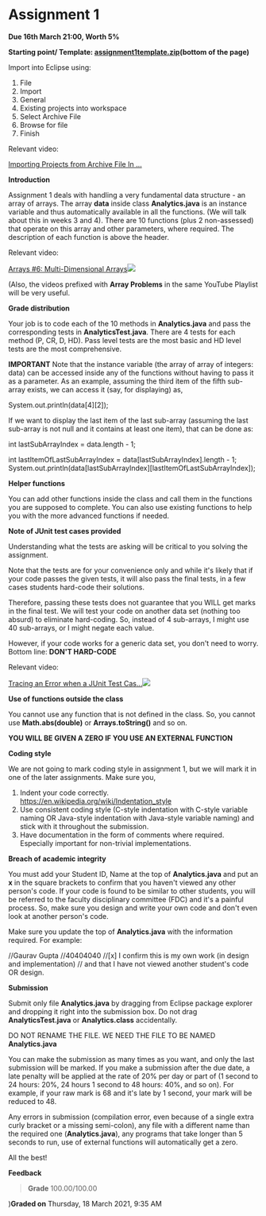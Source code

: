 # Assignment 1

**Due 16th March 21:00, Worth 5%**

**Starting point/ Template: <ins>assignment1template.zip</ins>(bottom of the page)**

Import into Eclipse using:

1. File
2. Import
3. General
4. Existing projects into workspace
5. Select Archive File
6. Browse for file
7. Finish

Relevant video:

[Importing Projects from Archive File In …](https://www.youtube.com/watch?list=PL25sMKw559Gg9xlmLVLkmpS5XZJ-pvCd-&v=enbPj-RvXdE)

**Introduction**

Assignment 1 deals with handling a very fundamental data structure - an array of arrays. The array **data** inside class **Analytics.java** is an instance variable and thus automatically available in all the functions. (We will talk about this in weeks 3 and 4). There are 10 functions (plus 2 non-assessed) that operate on this array and other parameters, where required. The description of each function is above the header.

Relevant video:

[Arrays #6: Multi-Dimensional Arrays](https://www.youtube.com/watch?list=PL25sMKw559Gg9xlmLVLkmpS5XZJ-pvCd-&v=TgGm7lScfeA)![](Aspose.Words.d6cbeacc-fee8-49f7-a51e-c2cb16acdf1d.002.png)

(Also, the videos prefixed with **Array Problems** in the same YouTube Playlist will be very useful.

**Grade distribution**

Your job is to code each of the 10 methods in **Analytics.java** and pass the corresponding tests in **AnalyticsTest.java**. There are 4 tests for each method (P, CR, D, HD). Pass level tests are the most basic and HD level tests are the most comprehensive.

**IMPORTANT** Note that the instance variable (the array of array of integers: data) can be accessed inside any of the functions without having to pass it as a parameter. As an example, assuming the third item of the fifth sub-array exists, we can access it (say, for displaying) as,

System.out.println(data[4][2]);

If we want to display the last item of the last sub-array (assuming the last sub-array is not null and it contains at least one item), that can be done as:

int lastSubArrayIndex = data.length - 1;

int lastItemOfLastSubArrayIndex = data[lastSubArrayIndex].length - 1; System.out.println(data[lastSubArrayIndex][lastItemOfLastSubArrayIndex]);

**Helper functions**

You can add other functions inside the class and call them in the functions you are supposed to complete. You can also use existing functions to help you with the more advanced functions if needed.

**Note of JUnit test cases provided**

Understanding what the tests are asking will be critical to you solving the assignment.

Note that the tests are for your convenience only and while it's likely that if your code passes the given tests, it will also pass the final tests, in a few cases students hard-code their solutions.

Therefore, passing these tests does not guarantee that you WILL get marks in the final test. We will test your code on another data set (nothing too absurd) to eliminate hard-coding. So, instead of 4 sub-arrays, I might use 40 sub-arrays, or I might negate each value.

However, if your code works for a generic data set, you don't need to worry. Bottom line: **DON'T HARD-CODE**

Relevant video:

[Tracing an Error when a JUnit Test Cas…](https://www.youtube.com/watch?list=PL25sMKw559Gg9xlmLVLkmpS5XZJ-pvCd-&v=ySeBxF-LtH4)![](Aspose.Words.d6cbeacc-fee8-49f7-a51e-c2cb16acdf1d.003.png)

**Use of functions outside the class**

You cannot use any function that is not defined in the class. So, you cannot use **Math.abs(double)** or **Arrays.toString()** and so on. 

**YOU WILL BE GIVEN A ZERO IF YOU USE AN EXTERNAL FUNCTION**

**Coding style**

We are not going to mark coding style in assignment 1, but we will mark it in one of the later assignments. Make sure you,

1. Indent your code correctly. <https://en.wikipedia.org/wiki/Indentation_style>
2. Use consistent coding style (C-style indentation with C-style variable naming OR Java-style indentation with Java-style variable naming) and stick with it throughout the submission.
3. Have documentation in the form of comments where required. Especially important for non-trivial implementations.

**Breach of academic integrity**

You must add your Student ID, Name at the top of **Analytics.java** and put an **x** in the square brackets to confirm that you haven't viewed any other person's code. If your code is found to be similar to other students, you will be referred to the faculty disciplinary committee (FDC) and it's a painful process. So, make sure you design and write your own code and don't even look at another person's code.

Make sure you update the top of **Analytics.java** with the information required. For example:

//Gaurav Gupta
//40404040
//[x]   I confirm this is my own work (in design and implementation) 
//      and that I have not viewed another student's code OR design.

**Submission**

Submit only file **Analytics.java** by dragging from Eclipse package explorer and dropping it right into the submission box. Do not drag **AnalyticsTest.java** or **Analytics.class** accidentally.

DO NOT RENAME THE FILE. WE NEED THE FILE TO BE NAMED **Analytics.java**

You can make the submission as many times as you want, and only the last submission will be marked. If you make a submission after the due date, a late penalty will be applied at the rate of 20% per day or part of (1 second to 24 hours: 20%, 24 hours 1 second to 48 hours: 40%, and so on). For example, if your raw mark is 68 and it's late by 1 second, your mark will be reduced to 48.

Any errors in submission (compilation error, even because of a single extra curly bracket or a missing semi-colon), any file with a different name than the required one (**Analytics.java**), any programs that take longer than 5 seconds to run, use of external functions will automatically get a zero.

All the best!

**Feedback**

> **Grade** 100.00/100.00
>
)**Graded on** Thursday, 18 March 2021, 9:35 AM
